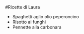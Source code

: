 #Ricette di Laura

* Spaghetti aglio olio peperoncino
* Risotto ai funghi
* Pennette alla carbonara

